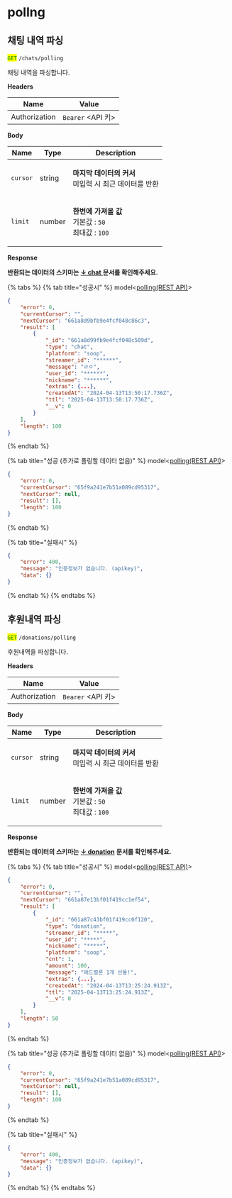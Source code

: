 # pollng

## 채팅 내역 파싱

<mark style="color:green;">`GET`</mark> `/chats/polling`

채팅 내역을 파싱합니다.

**Headers**

| Name          | Value             |
| ------------- | ----------------- |
| Authorization | `Bearer` \<API 키> |

**Body**

| Name     | Type   | Description                                                                          |
| -------- | ------ | ------------------------------------------------------------------------------------ |
| `cursor` | string | <p><strong>마지막 데이터의 커서</strong><br>미입력 시 최근 데이터를 반환</p>                              |
| `limit`  | number | <p><strong>한번에 가져올 값</strong><br>기본값 : <code>50</code><br>최대값 : <code>100</code></p> |



**Response**

**반환되는 데이터의 스키마는** [**↓ chat** ](../../socket/api/chat.md)**문서를 확인해주세요.**

{% tabs %}
{% tab title="성공시" %}
model<[polling(REST API)](../../extended-model/polling-rest-api.md)>

```json
{
    "error": 0,
    "currentCursor": "",
    "nextCursor": "661a8d9bfb9e4fcf048c86c3",
    "result": [
        {
            "_id": "661a8d99fb9e4fcf048c509d",
            "type": "chat",
            "platform": "soop",
            "streamer_id": "******",
            "message": "ㄹㅇ",
            "user_id": "******",
            "nickname": "******",
            "extras": {...},
            "createdAt": "2024-04-13T13:50:17.736Z",
            "ttl": "2025-04-13T13:50:17.736Z",
            "__v": 0
        }
    ],
    "length": 100
}
```
{% endtab %}

{% tab title="성공 (추가로 폴링할 데이터 없음)" %}
model<[polling(REST API)](../../extended-model/polling-rest-api.md)>

```json
{
    "error": 0,
    "currentCursor": "65f9a241e7b51a089cd95317",
    "nextCursor": null,
    "result": [],
    "length": 100
}
```
{% endtab %}

{% tab title="실패시" %}
```json
{
    "error": 400,
    "message": "인증정보가 없습니다. (apikey)",
    "data": {}
}
```
{% endtab %}
{% endtabs %}





## 후원내역 파싱

<mark style="color:green;">`GET`</mark> `/donations/polling`

후원내역을 파싱합니다.

**Headers**

| Name          | Value             |
| ------------- | ----------------- |
| Authorization | `Bearer` \<API 키> |

**Body**

| Name     | Type   | Description                                                                          |
| -------- | ------ | ------------------------------------------------------------------------------------ |
| `cursor` | string | <p><strong>마지막 데이터의 커서</strong><br>미입력 시 최근 데이터를 반환</p>                              |
| `limit`  | number | <p><strong>한번에 가져올 값</strong><br>기본값 : <code>50</code><br>최대값 : <code>100</code></p> |



**Response**

**반환되는 데이터의 스키마는** [**↓ donation**](../../socket/api/donation.md) **문서를 확인해주세요.**

{% tabs %}
{% tab title="성공시" %}
model<[polling(REST API)](../../extended-model/polling-rest-api.md)>

```json
{
    "error": 0,
    "currentCursor": "",
    "nextCursor": "661a87e13bf01f419cc1ef54",
    "result": [
        {
            "_id": "661a87c43bf01f419cc0f120",
            "type": "donation",
            "streamer_id": "*****",
            "user_id": "*****",
            "nickname": "*****",
            "platform": "soop",
            "cnt": 1,
            "amount": 100,
            "message": "애드벌룬 1개 선물!",
            "extras": {...},
            "createdAt": "2024-04-13T13:25:24.913Z",
            "ttl": "2025-04-13T13:25:24.913Z",
            "__v": 0
        }
    ],
    "length": 50
}
```
{% endtab %}

{% tab title="성공 (추가로 폴링할 데이터 없음)" %}
model<[polling(REST API)](../../extended-model/polling-rest-api.md)>

```json
{
    "error": 0,
    "currentCursor": "65f9a241e7b51a089cd95317",
    "nextCursor": null,
    "result": [],
    "length": 100
}
```
{% endtab %}

{% tab title="실패시" %}
```json
{
    "error": 400,
    "message": "인증정보가 없습니다. (apikey)",
    "data": {}
}
```
{% endtab %}
{% endtabs %}



